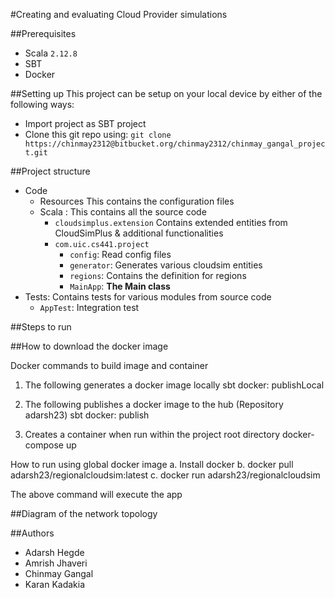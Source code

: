 #Creating and evaluating Cloud Provider simulations

##Prerequisites
* Scala `2.12.8`
* SBT
* Docker

##Setting up
This project can be setup on your local device by either of the following ways:
* Import project as SBT project
* Clone this git repo using:
    `git clone https://chinmay2312@bitbucket.org/chinmay2312/chinmay_gangal_project.git`

##Project structure
* Code
    * Resources
        This contains the configuration files
    * Scala : This contains all the source code
        * `cloudsimplus.extension`
            Contains extended entities from CloudSimPlus & additional functionalities
        * `com.uic.cs441.project`
            * `config`: Read config files
            * `generator`: Generates various cloudsim entities
            * `regions`: Contains the definition for regions
            * `MainApp`: **The Main class**
* Tests: Contains tests for various modules from source code
    * `AppTest`: Integration test

##Steps to run


##How to download the docker image

Docker commands to build image and container

1. The following generates a docker image locally
sbt docker: publishLocal
   
2. The following publishes a docker image to the hub (Repository adarsh23)
sbt docker: publish
   
3. Creates a container when run within the project root directory
docker-compose up
   
How to run using global docker image
a. Install docker
b. docker pull adarsh23/regionalcloudsim:latest
c. docker run adarsh23/regionalcloudsim

The above command will execute the app


##Diagram of the network topology


##Authors
* Adarsh Hegde
* Amrish Jhaveri
* Chinmay Gangal
* Karan Kadakia
